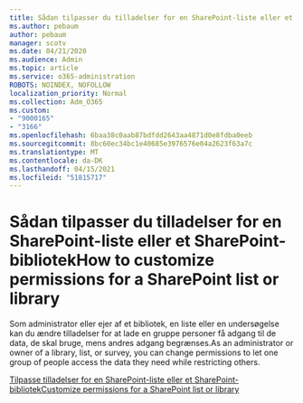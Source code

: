 ```yaml
---
title: Sådan tilpasser du tilladelser for en SharePoint-liste eller et SharePoint-bibliotek
ms.author: pebaum
author: pebaum
manager: scotv
ms.date: 04/21/2020
ms.audience: Admin
ms.topic: article
ms.service: o365-administration
ROBOTS: NOINDEX, NOFOLLOW
localization_priority: Normal
ms.collection: Adm_O365
ms.custom:
- "9000165"
- "3166"
ms.openlocfilehash: 6baa38c0aab87bdfdd2643aa4871d0e8fdba0eeb
ms.sourcegitcommit: 8bc60ec34bc1e40685e3976576e04a2623f63a7c
ms.translationtype: MT
ms.contentlocale: da-DK
ms.lasthandoff: 04/15/2021
ms.locfileid: "51815717"
---
```

# <a name="how-to-customize-permissions-for-a-sharepoint-list-or-library"></a><span data-ttu-id="14c4e-102">Sådan tilpasser du tilladelser for en SharePoint-liste eller et SharePoint-bibliotek</span><span class="sxs-lookup"><span data-stu-id="14c4e-102">How to customize permissions for a SharePoint list or library</span></span>

<span data-ttu-id="14c4e-103">Som administrator eller ejer af et bibliotek, en liste eller en undersøgelse kan du ændre tilladelser for at lade en gruppe personer få adgang til de data, de skal bruge, mens andres adgang begrænses.</span><span class="sxs-lookup"><span data-stu-id="14c4e-103">As an administrator or owner of a library, list, or survey, you can change permissions to let one group of people access the data they need while restricting others.</span></span>

[<span data-ttu-id="14c4e-104">Tilpasse tilladelser for en SharePoint-liste eller et SharePoint-bibliotek</span><span class="sxs-lookup"><span data-stu-id="14c4e-104">Customize permissions for a SharePoint list or library</span></span>](https://support.office.com/article/customize-permissions-for-a-sharepoint-list-or-library-02d770f3-59eb-4910-a608-5f84cc297782)